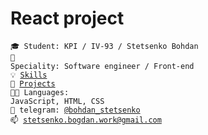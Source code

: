 # React project
<code>🎓 Student: KPI / IV-93 / Stetsenko Bohdan</code><br>
<code>👷 Speciality: Software engineer / Front-end</code><br>
<code>💡 [Skills](docs/SKILLS.md)</code><br>
<code>🧻 [Projects](docs/PROJECTS.md)</code><br>
<code>🧑‍💻 Languages: JavaScript, HTML, CSS</code><br>
<code>💬 telegram: [@bohdan_stetsenko](https://telegram.me/bohdan_stetsenko)</code><br>
<code>📫 [stetsenko.bogdan.work@gmail.com](mailto:stetsenko.bogdan.work@gmail.com)</code>
